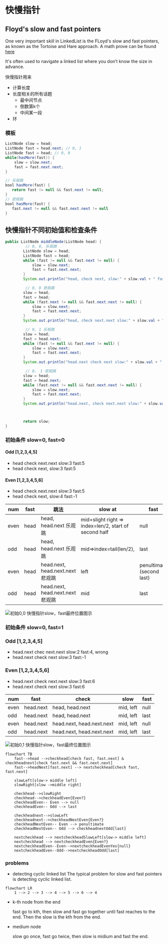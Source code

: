 # 快慢指针

## Floyd's slow and fast pointers
One very important skill in LinkedList is the FLoyd's slow and fast pointers, as known as the Tortoise and Hare approach.
A math prove can be found [here](https://drive.google.com/file/d/1AUZpYvtZgtVVGw5SvxlPVfh_hehIiIEf/view)

It's often used to navigate a linked list where you don’t know the size in advance.

快慢指针用来
* 计算长度
* 长度相关的所有话题
    * 最中间节点
    * 倒数第k个
    * 中间某一段
* 环

### 模板

```java
ListNode slow = head;
ListNode fast = head.next; // 0, 1
ListNode fast = head; // 0, 0
while(hasMore(fast)) {
    slow = slow.next;
    fast = fast.next.next;
}

// 乐观跳
bool hasMore(fast) {
   return fast != null && fast.next != null;
}
// 悲观跳
bool hasMore(fast) {
   fast.next != null && fast.next.next != null
}
```


## 快慢指针不同初始值和检查条件

```java
public ListNode middleNode(ListNode head) {
         // 0, 0, 乐观跳
        ListNode slow = head;
        ListNode fast = head;         
        while (fast != null && fast.next != null) {
            slow = slow.next;
            fast = fast.next.next;
        }
        System.out.println("head, check next, slow:" + slow.val + " fast:" + (fast==null?-1:fast.val));

         // 0, 0 悲观跳
        slow = head;
        fast = head;
        while (fast.next != null && fast.next.next != null) {
            slow = slow.next;
            fast = fast.next.next;
        }
        System.out.println("head, check next.next slow:" + slow.val + " fast:" + (fast==null?-1:fast.val));

         // 0, 1 乐观跳
        slow = head;
        fast = head.next;
        while (fast != null && fast.next != null) {
            slow = slow.next;
            fast = fast.next.next;
        }
        System.out.println("head.next check next slow:" + slow.val + " fast:" + (fast==null?-1:fast.val));

         // 0， 1 悲观跳
        slow = head;
        fast = head.next;
        while (fast.next != null && fast.next.next != null) {
            slow = slow.next;
            fast = fast.next.next;
        }
        System.out.println("head.next, check next.next slow:" + slow.val + " fast:" + (fast==null?-1:fast.val));



        return slow;
}


```

### 初始条件 slow=0, fast=0
#### Odd [1,2,3,4,5]
* head check next.next slow:3 fast:5
* head check next, slow:3 fast:5
#### Even [1,2,3,4,5,6]
* head check next.next slow:3 fast:5
* head check next, slow:4 fast:-1


| num| fast | 跳法 |  slow at | fast | half half|
|-----|------|-------| ------| -----| ----- |
| even | head | head, head.next 乐观跳 | mid+slight right => index=len/2, start of second half | null | length(left) = length(right)|
| odd | head | head, head.next 乐观跳| mid=>index=tail(len/2),  | last | length(left) = length(right)-1 |
| even | head | head.next, head.next.next 悲观跳| left | penultimate (second last) | length(left) = length(right)|
| odd | head | head.next, head.next.next 悲观跳| mid | last | length(left)+1 = length(right)-1 |



![初始0,0 快慢指针slow，fast最终位置图示](./graphs/slowFastPosition00.drawio.svg)



### 初始条件 slow=0, fast=1

### Odd [1,2,3,4,5]
* head.next chec next.next slow:2 fast:4, wrong
* head.next check next slow:3 fast:-1

### Even [1,2,3,4,5,6]
* head.next check next.next slow:3 fast:6
* head.next check next slow:3 fast:6


| num| fast | check |  slow | fast |
|-----|------|-------| ------| -----|
| even | head.next | head, head.next | mid, left | null |
| odd | head.next | head, head.next | mid, left | last |
| even | head.next | head.next, head.next.next | mid, left | null |
| odd | head.next | head.next, head.next.next | mid, left | last |

![初始0,1 快慢指针slow，fast最终位置图示](./graphs/slowFastPosition01.drawio.svg)

```mermaid
flowchart TB
    fast-->head -->checkhead[check fast, fast.next] & checkheadnext[check fast.next && fast.next.next]
    fast-->headNext[fast.next] --> nextcheckhead[check fast, fast.next]

    slowLeft[slow-> middle left] 
    slowRight[slow ->middle right]

    checkhead-->slowRight
    checkhead-->checkheadEven{Even?}
    checkheadEven-- Even --> null
    checkheadEven-- Odd --> last

    checkheadnext-->slowLeft
    checkheadnext-->checkheadNextEven{Even?}
    checkheadNextEven-- Even --> penultimate
    checkheadNextEven-- Odd --> checkheadnextOdd[last]

    nextcheckhead --> nextcheckheadSlowLeft[slow-> middle left]
    nextcheckhead --> nextcheckheadEven{Even?}
    nextcheckheadEven--Even-->nextcheckheadEvenYes{null}
    nextcheckheadEven--Odd-->nextcheckheadOdd[last]

```
### problems

*  detecting cyclic linked list
The typical problem for slow and fast pointers is detecting cyclic linked list. 


```mermaid
flowchart LR
    1 --> 2 --> 3 --> 4 --> 5 --> 6 --> 4
```

* k-th node from the end

   fast go to kth, then slow and fast go together until fast reaches to the end. Then the slow is the kth from the end.

* medium node

   slow go once, fast go twice, then slow is midium and fast the end.


